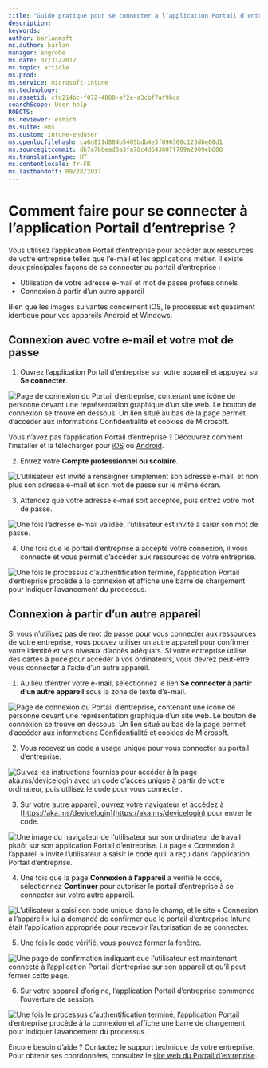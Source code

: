 ```yaml
---
title: "Guide pratique pour se connecter à l’application Portail d’entreprise | Microsoft Docs"
description: 
keywords: 
author: barlanmsft
ms.author: barlan
manager: angrobe
ms.date: 07/31/2017
ms.topic: article
ms.prod: 
ms.service: microsoft-intune
ms.technology: 
ms.assetid: cfd214bc-f072-4808-af2e-a3cbf7af9bca
searchScope: User help
ROBOTS: 
ms.reviewer: esmich
ms.suite: ems
ms.custom: intune-enduser
ms.openlocfilehash: ca6d811d884b5405bdb4e5f096366c123d8e00d1
ms.sourcegitcommit: db7a7bbead3a3fa78c4d643607f709a2909eb608
ms.translationtype: HT
ms.contentlocale: fr-FR
ms.lasthandoff: 09/28/2017
---
```

# <a name="how-do-i-sign-in-to-the-company-portal-app---user-story-1132123--"></a>Comment faire pour se connecter à l’application Portail d’entreprise ? <!--User Story 1132123-->

Vous utilisez l’application Portail d’entreprise pour accéder aux ressources de votre entreprise telles que l’e-mail et les applications métier. Il existe deux principales façons de se connecter au portail d’entreprise :

* Utilisation de votre adresse e-mail et mot de passe professionnels
* Connexion à partir d’un autre appareil

Bien que les images suivantes concernent iOS, le processus est quasiment identique pour vos appareils Android et Windows.

## <a name="signing-in-with-your-email-address-and-password"></a>Connexion avec votre e-mail et votre mot de passe

1. Ouvrez l’application Portail d’entreprise sur votre appareil et appuyez sur **Se connecter**.

  ![Page de connexion du Portail d’entreprise, contenant une icône de personne devant une représentation graphique d’un site web. Le bouton de connexion se trouve en dessous. Un lien situé au bas de la page permet d’accéder aux informations Confidentialité et cookies de Microsoft.](/intune/media/cp_ios_aad_signin_after_1704_001.png)

  Vous n’avez pas l’application Portail d’entreprise ? Découvrez comment l’installer et la télécharger pour [iOS](install-and-sign-in-to-the-intune-company-portal-app-ios.md) ou [Android](install-the-company-portal-app-android.md).

2. Entrez votre **Compte professionnel ou scolaire**.

  ![L’utilisateur est invité à renseigner simplement son adresse e-mail, et non plus son adresse e-mail et son mot de passe sur le même écran.](/intune/media/cp_ios_aad_signin_after_1704_002.png)

3. Attendez que votre adresse e-mail soit acceptée, puis entrez votre mot de passe.

  ![Une fois l’adresse e-mail validée, l’utilisateur est invité à saisir son mot de passe.](/intune/media/cp_ios_aad_signin_after_1704_003.png)

4. Une fois que le portail d’entreprise a accepté votre connexion, il vous connecte et vous permet d’accéder aux ressources de votre entreprise.   

  ![Une fois le processus d’authentification terminé, l’application Portail d’entreprise procède à la connexion et affiche une barre de chargement pour indiquer l’avancement du processus.](/intune/media/cp_ios_aad_signin_from_another_device_after_1704_007.png)

## <a name="signing-in-from-another-device"></a>Connexion à partir d’un autre appareil

Si vous n’utilisez pas de mot de passe pour vous connecter aux ressources de votre entreprise, vous pouvez utiliser un autre appareil pour confirmer votre identité et vos niveaux d’accès adéquats. Si votre entreprise utilise des cartes à puce pour accéder à vos ordinateurs, vous devrez peut-être vous connecter à l’aide d’un autre appareil.

1. Au lieu d’entrer votre e-mail, sélectionnez le lien **Se connecter à partir d’un autre appareil** sous la zone de texte d’e-mail.

  ![Page de connexion du Portail d’entreprise, contenant une icône de personne devant une représentation graphique d’un site web. Le bouton de connexion se trouve en dessous. Un lien situé au bas de la page permet d’accéder aux informations Confidentialité et cookies de Microsoft.](/intune/media/cp_ios_aad_signin_from_another_device_after_1704_001.png)

2. Vous recevez un code à usage unique pour vous connecter au portail d’entreprise.

  ![Suivez les instructions fournies pour accéder à la page aka.ms/devicelogin avec un code d’accès unique à partir de votre ordinateur, puis utilisez le code pour vous connecter.](/intune/media/cp_ios_aad_signin_from_another_device_after_1704_003.png)

3. Sur votre autre appareil, ouvrez votre navigateur et accédez à [https://aka.ms/devicelogin](https://aka.ms/devicelogin) pour entrer le code.

  ![Une image du navigateur de l’utilisateur sur son ordinateur de travail plutôt sur son application Portail d’entreprise. La page « Connexion à l’appareil » invite l’utilisateur à saisir le code qu’il a reçu dans l’application Portail d’entreprise.](/intune/media/cp_ios_aad_signin_from_another_device_after_1704_004.png)

4. Une fois que la page **Connexion à l’appareil** a vérifié le code, sélectionnez __Continuer__ pour autoriser le portail d’entreprise à se connecter sur votre autre appareil.

  ![L’utilisateur a saisi son code unique dans le champ, et le site « Connexion à l’appareil » lui a demandé de confirmer que le portail d’entreprise Intune était l’application appropriée pour recevoir l’autorisation de se connecter.](/intune/media/cp_ios_aad_signin_from_another_device_after_1704_005.png)

5. Une fois le code vérifié, vous pouvez fermer la fenêtre.

  ![Une page de confirmation indiquant que l’utilisateur est maintenant connecté à l’application Portail d’entreprise sur son appareil et qu’il peut fermer cette page.](/intune/media/cp_ios_aad_signin_from_another_device_after_1704_006.png)

6. Sur votre appareil d’origine, l’application Portail d’entreprise commence l’ouverture de session.

  ![Une fois le processus d’authentification terminé, l’application Portail d’entreprise procède à la connexion et affiche une barre de chargement pour indiquer l’avancement du processus.](/intune/media/cp_ios_aad_signin_from_another_device_after_1704_007.png)

Encore besoin d’aide ? Contactez le support technique de votre entreprise. Pour obtenir ses coordonnées, consultez le [site web du Portail d’entreprise](https://portal.manage.microsoft.com).
